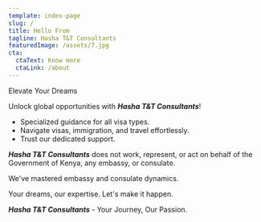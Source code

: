 ```yaml
---
template: index-page
slug: /
title: Hello From
tagline: Hasha T&T Consultants
featuredImage: /assets/7.jpg
cta:
  ctaText: Know more
  ctaLink: /about
---
```

Elevate Your Dreams

Unlock global opportunities with ***Hasha T&T Consultants***!

* Specialized guidance for all visa types.
* Navigate visas, immigration, and travel effortlessly.
* Trust our dedicated support.

***Hasha T&T Consultants*** does not work, represent, or act on behalf of the Government of Kenya, any embassy, or consulate.

We've mastered embassy and consulate dynamics.

Your dreams, our expertise. Let's make it happen.

***Hasha T&T Consultants*** - Your Journey, Our Passion.